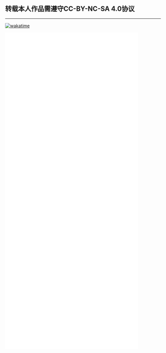 ## 转载本人作品需遵守CC-BY-NC-SA 4.0协议

---

[![wakatime](https://wakatime.com/badge/user/069d58f8-1126-426e-a712-25f52b0947a9.svg)](https://wakatime.com/@069d58f8-1126-426e-a712-25f52b0947a9)

![Metrics](github-metrics.svg)
